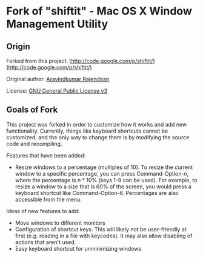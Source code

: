 # Fork of "shiftit" - Mac OS X Window Management Utility #

## Origin ##

Forked from this project: [http://code.google.com/p/shiftit/](http://code.google.com/p/shiftit/)

Original author: [Aravindkumar Rajendiran](http://ca.linkedin.com/in/aravind88)

License: [GNU General Public License v3](http://www.gnu.org/licenses/gpl.html)

## Goals of Fork ##

This project was forked in order to customize how it works and add new functionality.  Currently, things like keyboard shortcuts cannot be customized, and the only way to change them is by modifying the source code and recompiling.  

Features that have been added:

* Resize windows to a percentage (multiples of 10).  To resize the current window to a specific percentage, you can press Command-Option-*n*, where the percentage is *n* * 10% (keys 1-9 can be used).  For example, to resize a window to a size that is 60% of the screen, you would press a keyboard shortcut like Command-Option-6.  Percentages are also accessible from the menu.

Ideas of new features to add:

* Move windows to different monitors
* Configuration of shortcut keys.  This will likely not be user-friendly at first (e.g. reading in a file with keycodes).  It may also allow disabling of actions that aren't used.
* Easy keyboard shortcut for unminimizing windows
